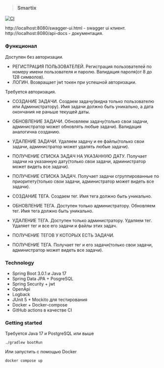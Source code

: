 > ### Smartix
[![CI](https://github.com/ModiconMe/billing-task/workflows/CI/badge.svg)](https://github.com/ModiconMe/billing-task/actions)

http://localhost:8080/swagger-ui.html - swagger ui клиент.
http://localhost:8080/api-docs - документация.

### Функционал
Доступен без авторизации.
* РЕГИСТРАЦИЯ ПОЛЬЗОВАТЕЛЕЙ. Регистрация пользователей по номеру имени пользователя и паролю. Валидация пароля(от 8 до 128 символов).
* ЛОГИН. Возвращает jwt токен при успешной авторизации.

Требуется авторизация.
* СОЗДАНИЕ ЗАДАЧИ. Создаем задачу(видна только пользователю или Администратору). Имя задачи должно быть уникально, а дата окончания не раньше текущей даты. 
* ОБНОВЛЕНИЕ ЗАДАЧИ. Обновляем задачу(только свои задачи, администратор может обновлять любые задачи). Валидация аналогична созданию. 
* УДАЛЕНИЕ ЗАДАЧИ. Удаляем задачу и ее файлы(только свои задачи, администратор может удалять любые задачи). 
* ПОЛУЧЕНИЕ СПИСКА ЗАДАЧ НА УКАЗАННУЮ ДАТУ. Получает задачи на указанную дату(только свои задачи, администратор может видеть все задачи). 
* ПОЛУЧЕНИЕ СПИСКА ЗАДАЧ. Получает задачи сгруппированные по приоритету(только свои задачи, администратор может видеть все задачи). 

* СОЗДАНИЕ ТЕГА. Создаем тег. Имя тега должно быть уникально.
* ОБНОВЛЕНИЕ ТЕГА. Доступен только администратору. Обновляем тег. Имя тега должно быть уникально.
* УДАЛЕНИЕ ТЕГА. Доступен только администратору. Удаляем тег. Удаляет тег и все его задачи и файлы этих задач.
* ПОЛУЧЕНИЕ ТЕГОВ У КОТОРЫХ ЕСТЬ ЗАДАЧИ.
* ПОЛУЧЕНИЕ ТЕГА. Получает тег и его задачи(только свои задачи, администратор может видеть все задачи).

### Technology
- Spring Boot 3.0.1 и Java 17
- Spring Data JPA + PosgreSQL
- Spring Security + jwt
- OpenApi
- Logback
- JUnit 5 + Mockito для тестирования
- Docker + Docker-compose
- GitHub actions в качестве CI

### Getting started
Требуется Java 17 и PostgreSQL или выше

    ./gradlew bootRun

Или запустить с помощью Docker

    docker compose up